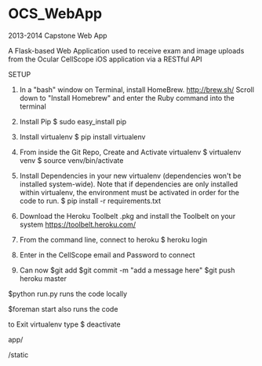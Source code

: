 OCS_WebApp
==========

2013-2014 Capstone Web App

A Flask-based Web Application used to receive exam and image uploads 
from the Ocular CellScope iOS application via a RESTful API

SETUP

1. In a "bash" window on Terminal, install HomeBrew. 
http://brew.sh/ Scroll down to "Install Homebrew" and enter the Ruby command 
into the terminal

1. Install Pip 
$ sudo  easy_install pip

2. Install virtualenv
$ pip install virtualenv

3. From inside the Git Repo, Create and Activate virtualenv
$ virtualenv venv
$ source venv/bin/activate

4. Install Dependencies in your new virtualenv (dependencies won't be installed system-wide). Note that if dependencies are only installed within virtualenv, the environment must be activated
in order for the code to run.
$ pip install -r requirements.txt

5. Download the Heroku Toolbelt .pkg and install the Toolbelt on your system
https://toolbelt.heroku.com/

6. From the command line, connect to heroku 
$ heroku login

7. Enter in the CellScope email and Password to connect 

8. Can now 
$git add <filename>
$git commit -m "add a message here"
$git push heroku master

$python run.py runs the code locally

$foreman start also runs the code

to Exit virtualenv type
$ deactivate



app/

/static
